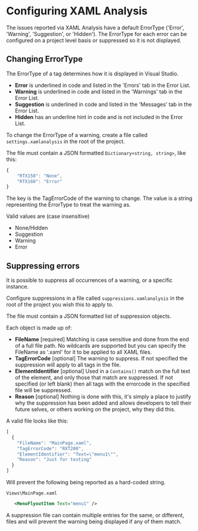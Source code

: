 # Configuring XAML Analysis

The issues reported via XAML Analysis have a default ErrorType ('Error', 'Warning', 'Suggestion', or 'Hidden'). The ErrorType for each error can be configured on a project level basis or suppressed so it is not displayed.

## Changing ErrorType

The ErrorType of a tag determines how it is displayed in Visual Studio.

- **Error** is underlined in code and listed in the 'Errors' tab in the Error List.
- **Warning** is underlined in code and listed in the 'Warnings' tab in the Error List.
- **Suggestion** is underlined in code and listed in the 'Messages' tab in the Error List.
- **Hidden** has an underline hint in code and is not included in the Error List.

To change the ErrorType of a warning, create a file called `settings.xamlanalysis` in the root of the project.

The file must contain a JSON formatted `Dictionary<string, string>`, like this:

```js
{
    "RTX150": "None",
    "RTX160": "Error"
}
```

The key is the TagErrorCode of the warning to change.
The value is a string representing the ErrorType to treat the warning as.

Valid values are (case insensitive)

- None/Hidden
- Suggestion
- Warning
- Error

## Suppressing errors

It is possible to suppress all occurrences of a warning, or a specific instance.

Configure suppressions in a file called `suppressions.xamlanalysis` in the root of the project you wish this to apply to.

The file must contain a JSON formatted list of suppression objects.

Each object is made up of:

- **FileName** [required] Matching is case sensitive and done from the end of a full file path. No wildcards are supported but you can specify the FileName as '.xaml' for it to be applied to all XAML files.
- **TagErrorCode** [optional] The warning to suppress. If not specified the suppression will apply to all tags in the file.
- **ElementIdentifier** [optional] Used in a `Contains()` match on the full text of the element, and only those that match are suppressed. If not specified (or left blank) then all tags with the errorcode in the specified file will be suppressed.
- **Reason** [optional] Nothing is done with this, it's simply a place to justify why the suppression has been added and allows developers to tell their future selves, or others working on the project, why they did this.

A valid file looks like this:

```js
[
  {
    "FileName": "MainPage.xaml",
    "TagErrorCode": "RXT200",
    "ElementIdentifier": "Text=\"menu1\"",
    "Reason": "Just for testing"
  }
]
```

Will prevent the following being reported as a hard-coded string.

`Views\MainPage.xaml`

```xml
   <MenuFlyoutItem Text="menu1" />
```

A suppression file can contain multiple entries for the same, or different, files and will prevent the warning being displayed if any of them match.

